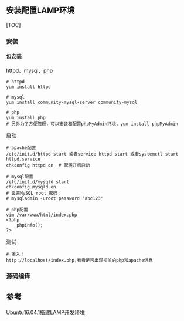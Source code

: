 ## 安装配置LAMP环境

[TOC]

### 安装

#### 包安装

httpd、mysql、php

```shell
# httpd
yum install httpd

# mysql
yum install community-mysql-server community-mysql

# php
yum install php
# 另外为了方便管理，可以安装和配置phpMyAdmin环境，yum install phpMyAdmin
```

启动

```shell
# apache配置
/etc/init.d/httpd start 或者service httpd start 或者systemctl start httpd.service
chkconfig httpd on  # 配置开机启动

# mysql配置
/etc/init.d/mysqld start
chkconfig mysqld on
# 设置MySQL root 密码:
# mysqladmin -uroot password 'abc123'

# php配置
vim /var/www/html/index.php
<?php    
	phpinfo();    
?>    
```

测试

```shell
# 输入：
http://localhost/index.php,看看是否出现相关的php和apache信息
```

### 源码编译



## 参考

[Ubuntu16.04.1搭建LAMP开发环境](http://www.toutiao.com/i6349408678034014722/)